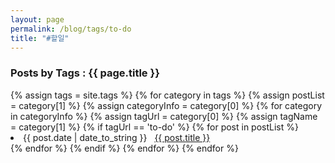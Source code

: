 ```yaml
---
layout: page
permalink: /blog/tags/to-do
title: "#할일"
---
```

 
<h3> Posts by Tags : {{ page.title }} </h3>

<div class="card no-margin">
{% assign tags = site.tags %}
{% for category in tags %}
    {% assign postList = category[1] %}
    {% assign categoryInfo = category[0] %}
    {% for category in categoryInfo %}
        {% assign tagUrl = category[0] %}
        {% assign tagName = category[1] %} 
        {% if tagUrl == 'to-do' %}
            {% for post in postList %}
                <li class="category-posts"><span>{{ post.date | date_to_string }}</span> &nbsp; <a class="no-br" href="{{ post.url }}">{{ post.title }}</a></li>
            {% endfor %}
        {% endif %}
    {% endfor %}
{% endfor %}
</div>